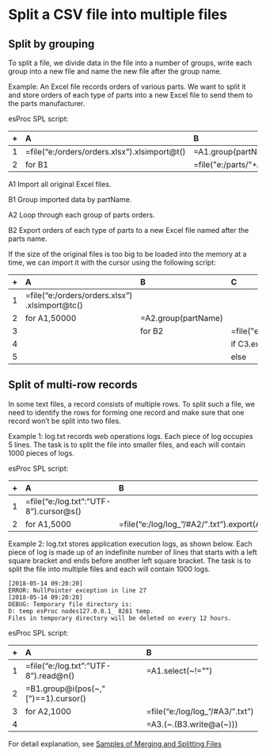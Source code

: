 # Split a CSV file into multiple files

## Split by grouping

To split a file, we divide data in the file into a number of groups, write each group into a new file and name the new file after the group name.

Example: An Excel file records orders of various parts. We want to split it and store orders of each type of parts into a new Excel file to send them to the parts manufacturer.

esProc SPL script:

|+|A|B|
|:-|:-|:-|
|1|=file(“e:/orders/orders.xlsx”).xlsimport@t()|=A1.group(partName)|
|2|for B1|=file("e:/parts/"+A2(1).partName+”.xlsx”).xlsexport@t(A2)|

A1 Import all original Excel files.

B1 Group imported data by partName.

A2 Loop through each group of parts orders.

B2 Export orders of each type of parts to a new Excel file named after the parts name.


If the size of the original files is too big to be loaded into the memory at a time, we can import it with the cursor using the following script:

|+|A|B|C|D|
|:-|:-|:-|:-|:-|
|1|=file(“e:/orders/orders.xlsx”)<br>.xlsimport@tc()|　|　|　|
|2|for A1,50000|=A2.group(partName)|　|　|
|3|　|for B2|=file("e:/parts/"+B3(1).partName+”.xlsx”)|　|
|4|　|　|if C3.exists()|=C3.xlsexport@a(B3)|
|5|　|　|else|=C3.xlsexport@t(B3)|



## Split of multi-row records

In some text files, a record consists of multiple rows. To split such a file, we need to identify the rows for forming one record and make sure that one record won’t be split into two files.

Example 1: log.txt records web operations logs. Each piece of log occupies 5 lines. The task is to split the file into smaller files, and each will contain 1000 pieces of logs.

esProc SPL script:

|+|A|B|
|:-|:-|:-|
|1|=file(“e:/log.txt”:”UTF-8”).cursor@s()|　|
|2|for A1,5000|=file(“e:/log/log_”/#A2/”.txt”).export(A2)|

Example 2: log.txt stores application execution logs, as shown below. Each piece of log is made up of an indefinite number of lines that starts with a left square bracket and ends before another left square bracket. The task is to split the file into multiple files and each will contain 1000 logs.

```
[2018-05-14 09:20:20]
ERROR: NullPointer exception in line 27
[2018-05-14 09:20:20]
DEBUG: Temporary file directory is:
D: temp esProc nodes127.0.0.1_ 8281 temp.
Files in temporary directory will be deleted on every 12 hours.
```
esProc SPL script:

|+|A|B|
|:-|:-|:-|
|1|=file(“e:/log.txt”:”UTF-8”).read@n()|=A1.select(\~!="")|
|2|=B1.group@i(pos(\~,"\[")==1).cursor()|　|
|3|for A2,1000|=file(“e:/log/log_”/#A3/”.txt”)|
|4|　|=A3.(\~.(B3.write@a(\~)))|

For detail explanation, see [Samples of Merging and Splitting Files](http://c.raqsoft.com/article/1600309450633)





